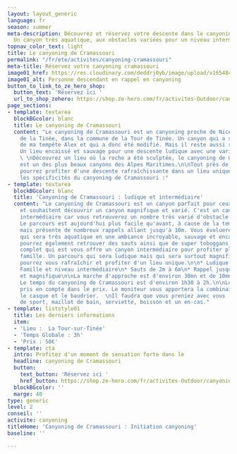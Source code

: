 ```yaml
---
layout: layout_generic
language: fr
season: summer
meta-description: Découvrez et réservez votre descente dans le canyoning de cramassouri.
  Un canyon très aquatique, aux obstacles variées pour un niveau intermédiaire
topnav_color_text: light
title: Le canyoning de Cramassouri
permalink: "/fr/ete/activites/canyoning-cramassouri"
meta-title: Réservez votre canyoning cramassouri
image01_href: https://res.cloudinary.com/deddrj0yb/image/upload/v1654842931/website/By%20Ze%20Hero%20Activity/Screenshot_3.jpg
image01_alt: Personne descendant en rappel en canyoning
button_to_link_to_ze_hero_shop:
  button_text: 'Réservez ici '
  url_to_shop_zehero: https://shop.ze-hero.com/fr/activites-Outdoor/canyoning/17202-canyoning-cramassouri-06-activite-ze-hero
page_sections:
- template: textarea
  blockBGcolor: blanc
  title: Le canyoning de Cramassouri
  content: "Le canyoning de Cramassouri est un canyoning proche de Nice dans la vallée
    de la Tinée, dans la commune de la Tour de Tinée. Un canyon qui a subi des dégâts
    de ma tempête Alex et qui a donc été modifié. Mais il reste aussi sauvage et magnifique.
    Un lieu encaissé et sauvage pour une descente ludique avec une variété d'obstacle.
    \ \nDécouvrez un lieu où la roche a été sculptée, le canyoning de Cramassouri
    est un des plus beaux canyons des Alpes Maritimes.\n\nTout près de Nice, vous
    pourrez profiter d'une descente rafraîchissante dans un lieu unique :\n\nDécouvrez
    les spécificités du canyoning de Cramassouri :"
- template: textarea
  blockBGcolor: blanc
  title: 'Canyoning de Cramassouri : ludique et intermédiaire'
  content: "Le canyoning de Cramassouri est un canyon parfait pour ceux qui s'initient
    et souhaitent découvrir un canyon magnifique et varié. C'est un canyon au niveau
    intermédiaire car vous retrouverez un nombre très varié d'obstacle à franchir.
    Le parcours est aujourd'hui plus facile qu'avant, à cause de la tempête Alex,
    mais présente de nombreux rappels allant jusqu'à 10m. Vous évoluerez dans un canyon
    qui sera très aquatique en une ambiance incroyable, sauvage et encaissé. Vous
    pourrez également retrouver des sauts ainsi que de super toboggans. Un parcours
    complet qui est vous offre un canyon intermédiaire pour profiter pleinement en
    famille. Un parcours qui sera ludique mais qui sera surtout magnifique où vous
    pourrez vous rafraîchir et profiter d'un lieu unique.\n\n* Ludique, aquatique\n*
    Famille et niveau intermédiaire\n* Sauts de 2m à 6m\n* Rappel jusqu'à 10m\n* Encaissé
    et magnifique\n\nLa marche d'approche est d'environ 30mn et de 10mn pour le retour.
    Le temps du canyoning de Cramassouri est d'environ 1h30 à 2h.\n\nLe matériel est
    pris en compte dans le prix. Le moniteur vous apportera la combinaison ainsi que
    le casque et le baudrier.  \nIl faudra que vous preniez avec vous : chaussures
    de sport, maillot de bain, serviette, boisson et un en-cas."
- template: liststyle01
  title: Les derniers informations
  item:
  - 'Lieu :  La Tour-sur-Tinée'
  - 'Temps Globale : 3h'
  - 'Prix : 50€'
- template: cta
  intro: Profitez d'un moment de sensation forte dans le
  headline: canyoning de Cramassouri
  button:
    text_button: 'Réservez ici '
    href_button: https://shop.ze-hero.com/fr/activites-Outdoor/canyoning/17202-canyoning-cramassouri-06-activite-ze-hero
  blockBGcolor: ''
  marge: 40
type: generic
level: 2
conseil: ''
activite: canyoning
titleHome: 'Canyoning de Cramassouri : Initiation canyoning'
baseline: ''

---
```

